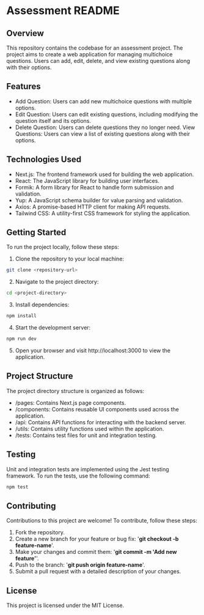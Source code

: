 # Assessment README

## Overview
This repository contains the codebase for an assessment project. The project aims to create a web application for managing multichoice questions. Users can add, edit, delete, and view existing questions along with their options.

## Features
* Add Question: Users can add new multichoice questions with multiple options.
* Edit Question: Users can edit existing questions, including modifying the question itself and its options.
* Delete Question: Users can delete questions they no longer need.
View Questions: Users can view a list of existing questions along with their options.

## Technologies Used
* Next.js: The frontend framework used for building the web application.
* React: The JavaScript library for building user interfaces.
* Formik: A form library for React to handle form submission and validation.
* Yup: A JavaScript schema builder for value parsing and validation.
* Axios: A promise-based HTTP client for making API requests.
* Tailwind CSS: A utility-first CSS framework for styling the application.

## Getting Started
To run the project locally, follow these steps:

1. Clone the repository to your local machine:

```bash
git clone <repository-url>
```

2. Navigate to the project directory:

```bash
cd <project-directory>
```

3. Install dependencies:

```bash
npm install
```

4. Start the development server:

```bash
npm run dev
```

5. Open your browser and visit http://localhost:3000 to view the application.

## Project Structure
The project directory structure is organized as follows:

* /pages: Contains Next.js page components.
* /components: Contains reusable UI components used across the application.
* /api: Contains API functions for interacting with the backend server.
* /utils: Contains utility functions used within the application.
* /tests: Contains test files for unit and integration testing.

## Testing
Unit and integration tests are implemented using the Jest testing framework. To run the tests, use the following command:

```bash
npm test
```

## Contributing
Contributions to this project are welcome! To contribute, follow these steps:

1. Fork the repository.
2. Create a new branch for your feature or bug fix: '**git checkout -b feature-name**'.
3. Make your changes and commit them: '**git commit -m 'Add new feature'**'.
4. Push to the branch: '**git push origin feature-name**'.
5. Submit a pull request with a detailed description of your changes.

## License
This project is licensed under the MIT License.
